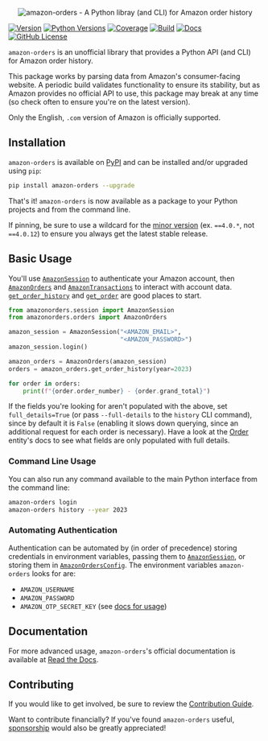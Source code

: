 <p align="center"><img alt="amazon-orders - A Python libray (and CLI) for Amazon order history" src="https://amazon-orders.readthedocs.io/_images/logo.png" /></p>

[![Version](https://img.shields.io/pypi/v/amazon-orders)](https://pypi.org/project/amazon-orders)
[![Python Versions](https://img.shields.io/pypi/pyversions/amazon-orders.svg)](https://pypi.org/project/amazon-orders)
[![Coverage](https://img.shields.io/codecov/c/github/alexdlaird/amazon-orders)](https://codecov.io/gh/alexdlaird/amazon-orders)
[![Build](https://img.shields.io/github/actions/workflow/status/alexdlaird/amazon-orders/build.yml)](https://github.com/alexdlaird/amazon-orders/actions/workflows/build.yml)
[![Docs](https://img.shields.io/readthedocs/amazon-orders)](https://amazon-orders.readthedocs.io)
[![GitHub License](https://img.shields.io/github/license/alexdlaird/amazon-orders)](https://github.com/alexdlaird/amazon-orders/blob/main/LICENSE)

`amazon-orders` is an unofficial library that provides a Python API (and CLI) for Amazon order history.

This package works by parsing data from Amazon's consumer-facing website. A periodic build validates functionality
to ensure its stability, but as Amazon provides no official API to use, this package may break at any time (so check
often to ensure you're on the latest version).

Only the English, `.com` version of Amazon is officially supported.

## Installation

`amazon-orders` is available on [PyPI](https://pypi.org/project/amazon-orders/) and can be installed and/or upgraded using `pip`:

```sh
pip install amazon-orders --upgrade
```

That's it! `amazon-orders` is now available as a package to your Python projects and from the command line.

If pinning, be sure to use a wildcard for the [minor version](https://semver.org/) (ex. `==4.0.*`, not `==4.0.12`) to
ensure you always get the latest stable release.

## Basic Usage

You'll use [`AmazonSession`](https://amazon-orders.readthedocs.io/api.html#amazonorders.session.AmazonSession) to
authenticate your Amazon account, then [`AmazonOrders`](https://amazon-orders.readthedocs.io/api.html#amazonorders.orders.AmazonOrders)
and [`AmazonTransactions`](https://amazon-orders.readthedocs.io/api.html#amazonorders.transactions.AmazonTransactions)
to interact with account data. [`get_order_history`](https://amazon-orders.readthedocs.io/api.html#amazonorders.orders.AmazonOrders.get_order_history)
and [`get_order`](https://amazon-orders.readthedocs.io/api.html#amazonorders.orders.AmazonOrders.get_order) are good places to start.

```python
from amazonorders.session import AmazonSession
from amazonorders.orders import AmazonOrders

amazon_session = AmazonSession("<AMAZON_EMAIL>",
                               "<AMAZON_PASSWORD>")
amazon_session.login()

amazon_orders = AmazonOrders(amazon_session)
orders = amazon_orders.get_order_history(year=2023)

for order in orders:
    print(f"{order.order_number} - {order.grand_total}")
```

If the fields you're looking for aren't populated with the above, set `full_details=True` (or pass `--full-details` to
the `history` CLI command), since by default it is `False` (enabling it slows down querying, since an additional
request for each order is necessary). Have a look at the [Order](https://amazon-orders.readthedocs.io/api.html#amazonorders.entity.order.Order) entity's docs to see what fields are only
populated with full details.

### Command Line Usage

You can also run any command available to the main Python interface from the command line:

```sh
amazon-orders login
amazon-orders history --year 2023
```

### Automating Authentication

Authentication can be automated by (in order of precedence) storing credentials in environment variables, passing them
to [`AmazonSession`](https://amazon-orders.readthedocs.io/api.html#amazonorders.session.AmazonSession), or storing them
in [`AmazonOrdersConfig`](https://amazon-orders.readthedocs.io/api.html#amazonorders.conf.AmazonOrdersConfig). The
environment variables `amazon-orders` looks for are:

- `AMAZON_USERNAME`
- `AMAZON_PASSWORD`
- `AMAZON_OTP_SECRET_KEY` (see [docs for usage](https://amazon-orders.readthedocs.io/api.html#amazonorders.session.AmazonSession.otp_secret_key))

## Documentation

For more advanced usage, `amazon-orders`'s official documentation is available
at [Read the Docs](http://amazon-orders.readthedocs.io).

## Contributing

If you would like to get involved, be sure to review
the [Contribution Guide](https://github.com/alexdlaird/amazon-orders/blob/main/CONTRIBUTING.rst).

Want to contribute financially? If you've found `amazon-orders`
useful, [sponsorship](https://github.com/sponsors/alexdlaird) would
also be greatly appreciated!
